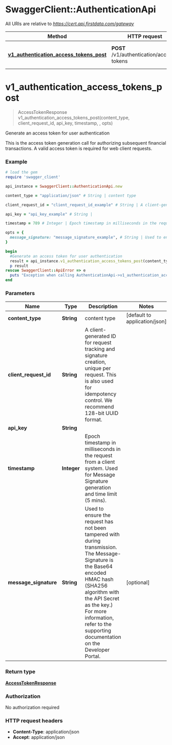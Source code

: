 # SwaggerClient::AuthenticationApi

All URIs are relative to *https://cert.api.firstdata.com/gateway*

Method | HTTP request | Description
------------- | ------------- | -------------
[**v1_authentication_access_tokens_post**](AuthenticationApi.md#v1_authentication_access_tokens_post) | **POST** /v1/authentication/access-tokens | Generate an access token for user authentication


# **v1_authentication_access_tokens_post**
> AccessTokenResponse v1_authentication_access_tokens_post(content_type, client_request_id, api_key, timestamp, , opts)

Generate an access token for user authentication

This is the access token generation call for authorizing subsequent financial transactions. A valid access token is required for web client requests. 

### Example
```ruby
# load the gem
require 'swagger_client'

api_instance = SwaggerClient::AuthenticationApi.new

content_type = "application/json" # String | content type

client_request_id = "client_request_id_example" # String | A client-generated ID for request tracking and signature creation, unique per request.  This is also used for idempotency control. We recommend 128-bit UUID format.

api_key = "api_key_example" # String | 

timestamp = 789 # Integer | Epoch timestamp in milliseconds in the request from a client system. Used for Message Signature generation and time limit (5 mins).

opts = { 
  message_signature: "message_signature_example", # String | Used to ensure the request has not been tampered with during transmission. The Message-Signature is the Base64 encoded HMAC hash (SHA256  algorithm with the API Secret as the key.) For more information, refer to the supporting documentation on the Developer Portal.
}

begin
  #Generate an access token for user authentication
  result = api_instance.v1_authentication_access_tokens_post(content_type, client_request_id, api_key, timestamp, , opts)
  p result
rescue SwaggerClient::ApiError => e
  puts "Exception when calling AuthenticationApi->v1_authentication_access_tokens_post: #{e}"
end
```

### Parameters

Name | Type | Description  | Notes
------------- | ------------- | ------------- | -------------
 **content_type** | **String**| content type | [default to application/json]
 **client_request_id** | **String**| A client-generated ID for request tracking and signature creation, unique per request.  This is also used for idempotency control. We recommend 128-bit UUID format. | 
 **api_key** | **String**|  | 
 **timestamp** | **Integer**| Epoch timestamp in milliseconds in the request from a client system. Used for Message Signature generation and time limit (5 mins). | 
 **message_signature** | **String**| Used to ensure the request has not been tampered with during transmission. The Message-Signature is the Base64 encoded HMAC hash (SHA256  algorithm with the API Secret as the key.) For more information, refer to the supporting documentation on the Developer Portal. | [optional] 

### Return type

[**AccessTokenResponse**](AccessTokenResponse.md)

### Authorization

No authorization required

### HTTP request headers

 - **Content-Type**: application/json
 - **Accept**: application/json



